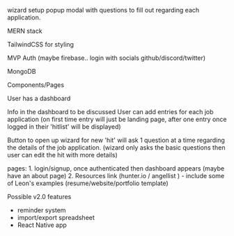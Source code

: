 wizard setup popup modal with questions to fill out regarding each application.

MERN stack

TailwindCSS for styling

MVP
Auth (maybe firebase.. login with socials github/discord/twitter)

MongoDB

Components/Pages

User has a dashboard

Info in the dashboard to be discussed
User can add entries for each job application (on first time entry will just be landing page, after one entry once logged in their 'hitlist' will be displayed)

Button to open up wizard for new 'hit' will ask 1 question at a time regarding the details of the job application. (wizard only asks the basic questions then user can edit the hit with more details)

pages: 1. login/signup, once authenticated then dashboard appears (maybe have an about page) 2. Resources link (hunter.io / angellist ) - include some of Leon's examples (resume/website/portfolio template)

Possible v2.0 features
- reminder system
- import/export spreadsheet
- React Native app